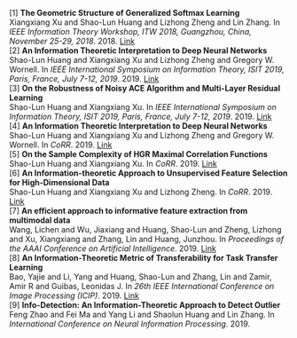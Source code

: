 [1] **The Geometric Structure of Generalized Softmax Learning**<br>
Xiangxiang Xu and Shao-Lun Huang and Lizhong Zheng and Lin Zhang. In *IEEE Information Theory Workshop, ITW 2018, Guangzhou, China, November 25-29, 2018*. 2018. [Link](https://doi.org/10.1109/ITW.2018.8613303)  <br> [2] **An Information Theoretic Interpretation to Deep Neural Networks**<br>
Shao-Lun Huang and Xiangxiang Xu and Lizhong Zheng and Gregory W. Wornell. In *IEEE International Symposium on Information Theory, ISIT 2019, Paris, France, July 7-12, 2019*. 2019. [Link](https://doi.org/10.1109/ISIT.2019.8849720)  <br> [3] **On the Robustness of Noisy ACE Algorithm and Multi-Layer Residual Learning**<br>
Shao-Lun Huang and Xiangxiang Xu. In *IEEE International Symposium on Information Theory, ISIT 2019, Paris, France, July 7-12, 2019*. 2019. [Link](https://doi.org/10.1109/ISIT.2019.8849505)  <br> [4] **An Information Theoretic Interpretation to Deep Neural Networks**<br>
Shao-Lun Huang and Xiangxiang Xu and Lizhong Zheng and Gregory W. Wornell. In *CoRR*. 2019. [Link](http://arxiv.org/abs/1905.06600)  <br> [5] **On the Sample Complexity of HGR Maximal Correlation Functions**<br>
Shao-Lun Huang and Xiangxiang Xu. In *CoRR*. 2019. [Link](http://arxiv.org/abs/1907.00393)  <br> [6] **An Information-theoretic Approach to Unsupervised Feature Selection
for High-Dimensional Data**<br>
Shao-Lun Huang and Xiangxiang Xu and Lizhong Zheng. In *CoRR*. 2019. [Link](http://arxiv.org/abs/1910.03196)  <br> [7] **An efficient approach to informative feature extraction from multimodal data**<br>
Wang, Lichen and Wu, Jiaxiang and Huang, Shao-Lun and Zheng, Lizhong and Xu, Xiangxiang and Zhang, Lin and Huang, Junzhou. In *Proceedings of the AAAI Conference on Artificial Intelligence*. 2019. [Link](https://wvvw.aaai.org/ojs/index.php/AAAI/article/view/4464)  <br> [8] **An Information-Theoretic Metric of Transferability for Task Transfer Learning**<br>
Bao, Yajie and Li, Yang and Huang, Shao-Lun and Zhang, Lin and Zamir, Amir R and Guibas, Leonidas J. In *26th IEEE International Conference on Image Processing (ICIP)*. 2019. [Link](https://ieeexplore.ieee.org/document/8803726)  <br> [9] **Info-Detection: An Information-Theoretic Approach to Detect Outlier**<br>
Feng Zhao and Fei Ma and Yang Li and Shaolun Huang and Lin Zhang. In *International Conference on Neural Information Processing*. 2019.  <br> 